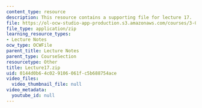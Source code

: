 ```yaml
---
content_type: resource
description: This resource contains a supporting file for lecture 17.
file: https://ol-ocw-studio-app-production.s3.amazonaws.com/courses/3-016-mathematics-for-materials-scientists-and-engineers-fall-2005/0144d0b64c029106061fc5b688754ace_Lecture17.zip
file_type: application/zip
learning_resource_types:
- Lecture Notes
ocw_type: OCWFile
parent_title: Lecture Notes
parent_type: CourseSection
resourcetype: Other
title: Lecture17.zip
uid: 0144d0b6-4c02-9106-061f-c5b688754ace
video_files:
  video_thumbnail_file: null
video_metadata:
  youtube_id: null
---
```

